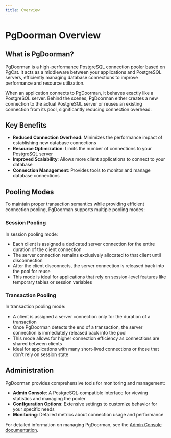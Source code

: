 ```yaml
---
title: Overview
---
```


# PgDoorman Overview

## What is PgDoorman?

PgDoorman is a high-performance PostgreSQL connection pooler based on PgCat. It acts as a middleware between your applications and PostgreSQL servers, efficiently managing database connections to improve performance and resource utilization.

When an application connects to PgDoorman, it behaves exactly like a PostgreSQL server. Behind the scenes, PgDoorman either creates a new connection to the actual PostgreSQL server or reuses an existing connection from its pool, significantly reducing connection overhead.

## Key Benefits

- **Reduced Connection Overhead**: Minimizes the performance impact of establishing new database connections
- **Resource Optimization**: Limits the number of connections to your PostgreSQL server
- **Improved Scalability**: Allows more client applications to connect to your database
- **Connection Management**: Provides tools to monitor and manage database connections

## Pooling Modes

To maintain proper transaction semantics while providing efficient connection pooling, PgDoorman supports multiple pooling modes:

### Session Pooling

In session pooling mode:

- Each client is assigned a dedicated server connection for the entire duration of the client connection
- The server connection remains exclusively allocated to that client until disconnection
- After the client disconnects, the server connection is released back into the pool for reuse
- This mode is ideal for applications that rely on session-level features like temporary tables or session variables

### Transaction Pooling

In transaction pooling mode:

- A client is assigned a server connection only for the duration of a transaction
- Once PgDoorman detects the end of a transaction, the server connection is immediately released back into the pool
- This mode allows for higher connection efficiency as connections are shared between clients
- Ideal for applications with many short-lived connections or those that don't rely on session state

## Administration

PgDoorman provides comprehensive tools for monitoring and management:

- **Admin Console**: A PostgreSQL-compatible interface for viewing statistics and managing the pooler
- **Configuration Options**: Extensive settings to customize behavior for your specific needs
- **Monitoring**: Detailed metrics about connection usage and performance

For detailed information on managing PgDoorman, see the [Admin Console documentation](./basic-usage.md#admin-console).